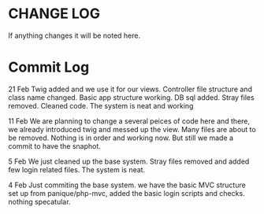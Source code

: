 CHANGE LOG
==========
If anything changes it will be noted here.

Commit Log
==========
21 Feb
Twig added and we use it for our views. Controller file structure and class name changed. Basic app structure working. DB sql added. Stray files removed. Cleaned code. The system is neat and working

11 Feb
We are planning to change a several peices of code here and there, we already introduced twig and messed up the view. Many files are about to be removed. Nothing is in order and working now. But still we made a commit to have the snaphot.

5 Feb
We just cleaned up the base system. Stray files removed and added few login related files. The system is neat.

4 Feb 
Just commiting the base system. we have the basic MVC structure set up from panique/php-mvc, added the basic login scripts and checks. nothing specatular.
